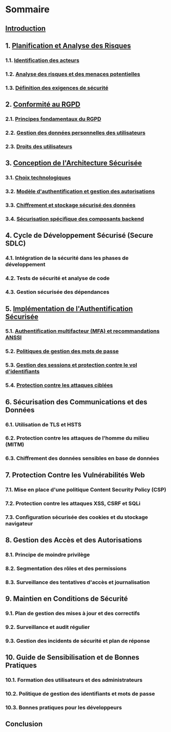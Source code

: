 # Sommaire

## [Introduction](introduction.md)

## 1. [Planification et Analyse des Risques](risk-analysis.md)
### 1.1. [Identification des acteurs](risk-analysis.md#11-identification-des-acteurs)
### 1.2. [Analyse des risques et des menaces potentielles](risk-analysis.md#12-analyse-des-risques-et-menaces-potentielles)
### 1.3. [Définition des exigences de sécurité](risk-analysis.md#13-définition-des-exigences-de-sécurité)

## 2. [Conformité au RGPD](gdpr-compliance.md)
### 2.1. [Principes fondamentaux du RGPD](gdpr-compliance.md#21-principes-fondamentaux-du-rgpd)
### 2.2. [Gestion des données personnelles des utilisateurs](gdpr-compliance.md#22-gestion-des-données-personnelles-des-utilisateurs)
### 2.3. [Droits des utilisateurs](gdpr-compliance.md#23-droits-des-utilisateurs)

## 3. [Conception de l'Architecture Sécurisée](secure-architecture.md)
### 3.1. [Choix technologiques](secure-architecture.md#31-choix-technologiques)
### 3.2. [Modèle d'authentification et gestion des autorisations](secure-architecture.md#32-modèle-dauthentification-et-gestion-des-autorisations)
### 3.3. [Chiffrement et stockage sécurisé des données](secure-architecture.md#33-chiffrement-et-stockage-sécurisé-des-données)
### 3.4. [Sécurisation spécifique des composants backend](secure-architecture.md#34-sécurisation-spécifique-des-composants-backend)

## 4. Cycle de Développement Sécurisé (Secure SDLC)
### 4.1. Intégration de la sécurité dans les phases de développement
### 4.2. Tests de sécurité et analyse de code
### 4.3. Gestion sécurisée des dépendances

## 5. [Implémentation de l'Authentification Sécurisée](secure-authentication.md)
### 5.1. [Authentification multifacteur (MFA) et recommandations ANSSI](secure-authentication.md#51-authentification-multifacteur-mfa-et-recommandations-anssi)
### 5.2. [Politiques de gestion des mots de passe](secure-authentication.md#52-politiques-de-gestion-des-mots-de-passe)
### 5.3. [Gestion des sessions et protection contre le vol d'identifiants](secure-authentication.md#53-gestion-des-sessions-et-protection-contre-le-vol-didentifiants)
### 5.4. [Protection contre les attaques ciblées](secure-authentication.md#54-protection-contre-les-attaques-ciblées)

## 6. Sécurisation des Communications et des Données
### 6.1. Utilisation de TLS et HSTS
### 6.2. Protection contre les attaques de l'homme du milieu (MITM)
### 6.3. Chiffrement des données sensibles en base de données

## 7. Protection Contre les Vulnérabilités Web
### 7.1. Mise en place d'une politique Content Security Policy (CSP)
### 7.2. Protection contre les attaques XSS, CSRF et SQLi
### 7.3. Configuration sécurisée des cookies et du stockage navigateur

## 8. Gestion des Accès et des Autorisations
### 8.1. Principe de moindre privilège
### 8.2. Segmentation des rôles et des permissions
### 8.3. Surveillance des tentatives d'accès et journalisation

## 9. Maintien en Conditions de Sécurité
### 9.1. Plan de gestion des mises à jour et des correctifs
### 9.2. Surveillance et audit régulier
### 9.3. Gestion des incidents de sécurité et plan de réponse

## 10. Guide de Sensibilisation et de Bonnes Pratiques
### 10.1. Formation des utilisateurs et des administrateurs
### 10.2. Politique de gestion des identifiants et mots de passe
### 10.3. Bonnes pratiques pour les développeurs

## Conclusion